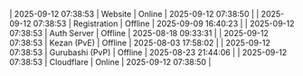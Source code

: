 | 2025-09-12 07:38:53 | Website | Online | 2025-09-12 07:38:50 |
| 2025-09-12 07:38:53 | Registration | Offline | 2025-09-09 16:40:23 |
| 2025-09-12 07:38:53 | Auth Server | Offline | 2025-08-18 09:33:31 |
| 2025-09-12 07:38:53 | Kezan (PvE) | Offline | 2025-08-03 17:58:02 |
| 2025-09-12 07:38:53 | Gurubashi (PvP) | Offline | 2025-08-23 21:44:06 |
| 2025-09-12 07:38:53 | Cloudflare | Online | 2025-09-12 07:38:50 |
